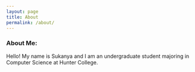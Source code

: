 ```yaml
---
layout: page
title: About
permalink: /about/
---
```


### **About Me:**  
Hello! My name is Sukanya and I am an undergraduate student majoring in Computer Science at Hunter College. 

